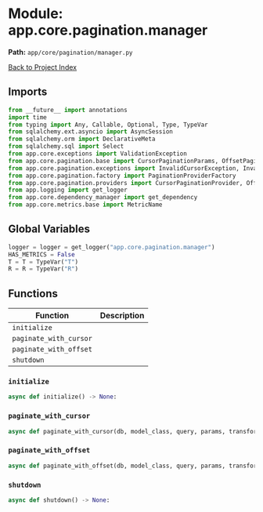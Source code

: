 # Module: app.core.pagination.manager

**Path:** `app/core/pagination/manager.py`

[Back to Project Index](../../../../index.md)

## Imports
```python
from __future__ import annotations
import time
from typing import Any, Callable, Optional, Type, TypeVar
from sqlalchemy.ext.asyncio import AsyncSession
from sqlalchemy.orm import DeclarativeMeta
from sqlalchemy.sql import Select
from app.core.exceptions import ValidationException
from app.core.pagination.base import CursorPaginationParams, OffsetPaginationParams, PaginationResult
from app.core.pagination.exceptions import InvalidCursorException, InvalidPaginationParamsException
from app.core.pagination.factory import PaginationProviderFactory
from app.core.pagination.providers import CursorPaginationProvider, OffsetPaginationProvider
from app.logging import get_logger
from app.core.dependency_manager import get_dependency
from app.core.metrics.base import MetricName
```

## Global Variables
```python
logger = logger = get_logger("app.core.pagination.manager")
HAS_METRICS = False
T = T = TypeVar("T")
R = R = TypeVar("R")
```

## Functions

| Function | Description |
| --- | --- |
| `initialize` |  |
| `paginate_with_cursor` |  |
| `paginate_with_offset` |  |
| `shutdown` |  |

### `initialize`
```python
async def initialize() -> None:
```

### `paginate_with_cursor`
```python
async def paginate_with_cursor(db, model_class, query, params, transform_func, response_model) -> PaginationResult[Any]:
```

### `paginate_with_offset`
```python
async def paginate_with_offset(db, model_class, query, params, transform_func, response_model) -> PaginationResult[Any]:
```

### `shutdown`
```python
async def shutdown() -> None:
```
